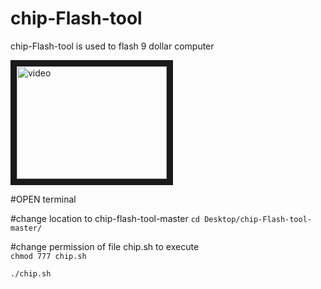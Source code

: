 # chip-Flash-tool
chip-Flash-tool is used to flash 9 dollar computer

<a href="http://www.youtube.com/watch?feature=player_embedded&v=0YosKhdn7wQ
" target="_blank"><img src="http://img.youtube.com/vi/0YosKhdn7wQ/0.jpg" 
alt="video" width="240" height="180" border="10" /></a>

#OPEN terminal

#change location to chip-flash-tool-master
`cd Desktop/chip-Flash-tool-master/`

#change permission of file chip.sh to execute  
`chmod 777 chip.sh`

`./chip.sh`


